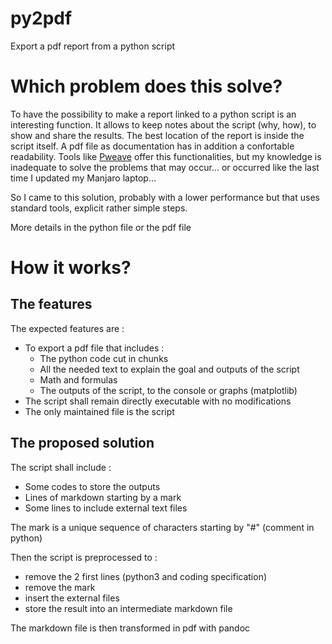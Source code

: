 # py2pdf
Export a pdf report from a python script

# Which problem does this solve?

To have the possibility to make a report linked to a python script is an interesting function. It allows to keep notes about the script (why, how), to show and share the results. The best location of the report is inside the script itself. A pdf file as documentation has in addition a confortable readability. Tools like [Pweave](https://mpastell.com/pweave/) offer this functionalities, but my knowledge is inadequate to solve the problems that may occur... or occurred like the last time I updated my Manjaro laptop...

So I came to this solution, probably with a lower performance but that uses standard tools, explicit rather simple steps.

More details in the python file or the pdf file

# How it works?

## The features

The expected features are :

* To export a pdf file that includes :
    * The python code cut in chunks
    * All the needed text to explain the goal and outputs of the script
    * Math and formulas
    * The outputs of the script, to the console or graphs (matplotlib)
* The script shall remain directly executable with no modifications
* The only maintained file is the script

## The proposed solution

The script shall include :

* Some codes to store the outputs
* Lines of markdown starting by a mark
* Some lines to include external text files

The mark is a unique sequence of characters starting by "#" (comment in python)

Then the script is preprocessed to :

* remove the 2 first lines (python3 and coding specification)
* remove the mark
* insert the external files
* store the result into an intermediate markdown file

The markdown file is then transformed in pdf with pandoc

